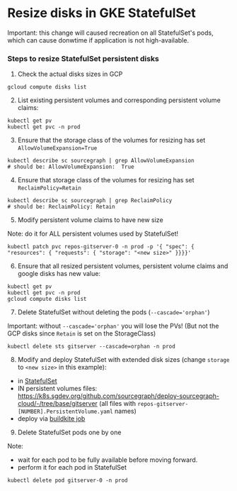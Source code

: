 # Resize disks in GKE StatefulSet

Important: this change will caused recreation on all StatefulSet's pods, which can cause donwtime if application is not high-available.

### Steps to resize StatefulSet persistent disks

1. Check the actual disks sizes in GCP

```
gcloud compute disks list
```

2. List existing persistent volumes and corresponding persistent volume claims:

```
kubectl get pv
kubectl get pvc -n prod
```

3. Ensure that the storage class of the volumes for resizing has set `AllowVolumeExpansion=True`

```
kubectl describe sc sourcegraph | grep AllowVolumeExpansion
# should be: AllowVolumeExpansion:  True
```

4. Ensure that storage class of the volumes for resizing has set `ReclaimPolicy=Retain`

```
kubectl describe sc sourcegraph | grep ReclaimPolicy
# should be: ReclaimPolicy: Retain
```

5. Modify persistent volume claims to have new size

Note: do it for ALL persistent volumes used by StatefulSet!

```
kubectl patch pvc repos-gitserver-0 -n prod -p '{ "spec": { "resources": { "requests": { "storage": "<new size>" }}}}'
```
6. Ensure that all resized persistent volumes, persistent volume claims and google disks has new value:
```
kubectl get pv
kubectl get pvc -n prod
gcloud compute disks list
```

7. Delete StatefulSet without deleting the pods (`--cascade='orphan'`)

Important: without `--cascade='orphan'` you will lose the PVs! (But not the GCP disks since  `Retain` is set on the StorageClass)

```
kubectl delete sts gitserver --cascade=orphan -n prod
```
8. Modify  and deploy StatefulSet with extended disk sizes (change `storage` to `<new size>` in this example):
- in [StatefulSet](https://k8s.sgdev.org/github.com/sourcegraph/deploy-sourcegraph-cloud/-/blob/base/gitserver/gitserver.StatefulSet.yaml?L148)
- IN persistent volumes files: https://k8s.sgdev.org/github.com/sourcegraph/deploy-sourcegraph-cloud/-/tree/base/gitserver (all files with `repos-gitserver-[NUMBER].PersistentVolume.yaml` names)
- deploy via [buildkite job](https://buildkite.com/sourcegraph/deploy-sourcegraph-cloud)

9. Delete StatefulSet pods one by one

Note:

- wait for each pod to be fully available before moving forward.
- perform it for each pod in StatefulSet

```
kubectl delete pod gitserver-0 -n prod
```
